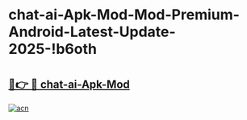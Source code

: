 # chat-ai-Apk-Mod-Mod-Premium-Android-Latest-Update-2025-!b6oth

# <h2><a href="https://96nl9z.esa.edu.pl?title=chat-ai-Apk-Mod&ref=b6oth">🔗👉 🔴 chat-ai-Apk-Mod</a></h2>

[![acn](https://github.com/user-attachments/assets/0f9c940e-d8b0-45ae-aac7-cd30a18b3e1c)](https://96nl9z.esa.edu.pl?title=chat-ai-Apk-Mod&ref=b6oth)

